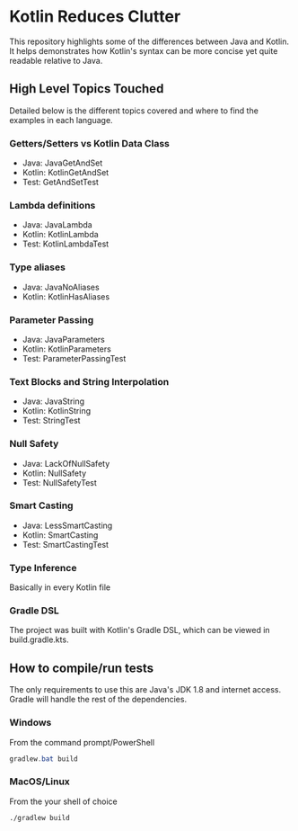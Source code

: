# Kotlin Reduces Clutter

This repository highlights some of the differences between Java and Kotlin.  It helps demonstrates how Kotlin's syntax can be more concise yet quite readable relative to Java.

## High Level Topics Touched

Detailed below is the different topics covered and where to find the examples in each language.

### Getters/Setters vs Kotlin Data Class
- Java: JavaGetAndSet
- Kotlin: KotlinGetAndSet
- Test: GetAndSetTest

### Lambda definitions
- Java: JavaLambda
- Kotlin: KotlinLambda
- Test: KotlinLambdaTest

### Type aliases
- Java: JavaNoAliases
- Kotlin: KotlinHasAliases

### Parameter Passing
- Java: JavaParameters
- Kotlin: KotlinParameters
- Test: ParameterPassingTest

### Text Blocks and String Interpolation
- Java: JavaString
- Kotlin: KotlinString
- Test: StringTest

### Null Safety
- Java: LackOfNullSafety
- Kotlin: NullSafety
- Test: NullSafetyTest

### Smart Casting
- Java: LessSmartCasting
- Kotlin: SmartCasting
- Test: SmartCastingTest

### Type Inference
Basically in every Kotlin file

### Gradle DSL
The project was built with Kotlin's Gradle DSL, which can be viewed in build.gradle.kts.

## How to compile/run tests

The only requirements to use this are Java's JDK 1.8 and internet access. Gradle will handle the rest of the dependencies.

### Windows

From the command prompt/PowerShell

```powershell
gradlew.bat build
```

### MacOS/Linux
From the your shell of choice

```bash
./gradlew build
```
